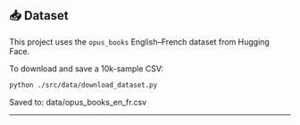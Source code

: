 ## 📥 Dataset

This project uses the `opus_books` English–French dataset from Hugging Face.

To download and save a 10k-sample CSV:
```bash
python ./src/data/download_dataset.py
```

Saved to: data/opus_books_en_fr.csv

---


